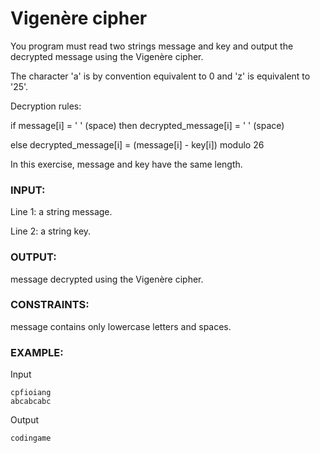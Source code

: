 # Vigenère cipher

You program must read two strings message and key and output the decrypted message using the Vigenère cipher.

The character 'a' is by convention equivalent to 0 and 'z' is equivalent to '25'.

Decryption rules:

if message[i] = ' ' (space) then decrypted_message[i] = ' ' (space)

else decrypted_message[i] = (message[i] - key[i]) modulo 26

In this exercise, message and key have the same length.

### INPUT:

Line 1: a string message.

Line 2: a string key.

### OUTPUT:

message decrypted using the Vigenère cipher.

### CONSTRAINTS:

message contains only lowercase letters and spaces.

### EXAMPLE:

Input

```
cpfioiang
abcabcabc
```

Output

```
codingame
```
